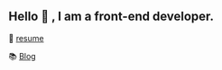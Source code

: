 ## Hello 👋 , I am a front-end developer.

📝 [resume](https://humble-respect-6a1.notion.site/ebd/1da627a735bd80fe9580d0aafa45b936 "이력서")

📚 [Blog](https://iaman.kr/ "블로그")

